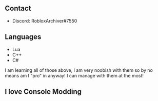 ## Contact
- Discord: RobloxArchiver#7550

## Languages
- Lua 
- C++
- C#

I am learning all of those above, I am very noobish with them so by no means am I "pro" in anyway! I can manage with them at the most!

## I love Console Modding
